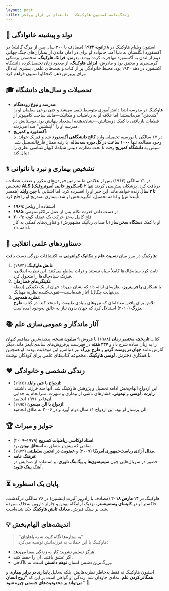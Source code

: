 ```yaml
---
layout: post
title: زندگینامه استیون هاوکینگ - نابغه‌ای بر فراز ویلچر
---
```


## 👶 تولد و پیشینه خانوادگی  
استیون ویلیام هاوکینگ در **۸ ژانویه ۱۹۴۲** (مصادف با ۳۰۰ سال پس از مرگ گالیله) در آکسفورد انگلستان به دنیا آمد. خانواده او برای در امان ماندن از بمباران‌های جنگ جهانی دوم از لندن به آکسفورد مهاجرت کرده بودند. پدرش، **فرانک هاوکینگ**، متخصص پزشکی گرمسیری و محقق بود و مادرش، **ایزابل هاوکینگ**، از معدود زنان تحصیل‌کرده دانشگاه آکسفورد در دهه ۱۹۳۰ بود. محیط خانوادگی پر از کتاب و بحث‌های علمی، بستری ایده‌آل برای پرورش ذهن کنجکاو استیون فراهم کرد.  

## 🎓 تحصیلات و سال‌های دانشگاه  
- **مدرسه و نبوغ زودهنگام**:  
  هاوکینگ در مدرسه ابتدا دانش‌آموزی متوسط تلقی می‌شد و حتی برخی معلمان او را "کندذهن" می‌دانستند! اما علاقه او به ریاضیات و مکانیک—مانند ساخت کامپیوتر از قطعات بازیافتی با کمک دوستانش—نشان‌دهنده استعداد پنهانش بود. دوستانش در مدرسه او را "اینشتین" صدا می‌زدند.  
- **آکسفورد و کمبریج**:  
  در ۱۷ سالگی با بورسیه تحصیلی وارد **کالج دانشگاهی آکسفورد** شد و فیزیک خواند. با وجود مطالعه تنها **۱۰۰۰ ساعت در کل دوره سه‌ساله**، با رتبه ممتاز فارغ‌التحصیل شد. سپس به **دانشگاه کمبریج** رفت تا تحت نظارت دنیس شیاما، کیهان‌شناسی نظری را دنبال کند.  

## ⚕️ تشخیص بیماری و نبرد با ناتوانی  
در ۲۱ سالگی (۱۹۶۳) پس از علائمی مانند زمین‌خوردن‌های مکرر و ضعف عضلات، تشخیص **ALS (اسکلروز جانبی آمیوتروفیک)** دریافت کرد. پزشکان پیش‌بینی کردند تنها **۲ تا ۳ سال** زنده خواهد ماند. این خبر او را افسرده کرد، اما آشنایی با **جین وایلد** (همسر آینده‌اش) و ادامه تحصیل، انگیزه‌بخش او شد. بیماری به‌تدریج او را فلج کرد:  
- **۱۹۶۹**: استفاده از ویلچر  
- **۱۹۸۵**: از دست دادن قدرت تکلم پس از عمل تراکئوستومی  
- **۲۰۰۹**: فلج کامل به‌جز حرکت یک عضله گونه  
او با کمک **دستگاه سخن‌ساز** (با صدای رباتیک مشهورش) و فناوری‌های کمکی به کار ادامه داد.  

## 🌌 دستاوردهای علمی انقلابی  
هاوکینگ در مرز میان **نسبیت عام** و **مکانیک کوانتومی** به اکتشافات بزرگی دست یافت:  
1. **تابش هاوکینگ** (۱۹۷۴):  
   ثابت کرد سیاه‌چاله‌ها کاملاً سیاه نیستند و ذرات ساطع می‌کنند. این نظریه انقلابی، فیزیک سیاه‌چاله‌ها را متحول کرد.  
2. **تکینگی‌های فضازمان**:  
   با همکاری **راجر پنروز**، نظریه‌ای ارائه داد که نشان می‌داد جهان از یک تکینگی (نقطه بی‌نهایت چگال) آغاز شده‌است—تقویت‌کننده نظریه مهبانگ.  
3. **نظریه همه‌چیز**:  
   تلاش برای یافتن معادله‌ای که نیروهای بنیادی طبیعت را متحد کند. در کتاب **طرح بزرگ** (۲۰۱۰) استدلال کرد که جهان بدون نیاز به خالق به‌وجود آمده‌است.  

## 📚 آثار ماندگار و عمومی‌سازی علم  
کتاب **تاریخچه مختصر زمان** (۱۹۸۸) با فروش **۹ میلیون نسخه**، پیچیده‌ترین مفاهیم کیهان را به زبان ساده شرح داد و **۲۳۷ هفته** در فهرست پرفروش‌های ساندی‌تایمز ماند. دیگر آثارش مانند **جهان در پوست گردو** و **طرح بزرگ** نیز دنباله‌رو این موفقیت بودند. او همچنین با همکاری دخترش، **لوسی هاوکینگ**، مجموعه کتاب‌های علمی برای کودکان نوشت.  

## ❤️ زندگی شخصی و خانوادگی  
- **ازدواج با جین وایلد** (۱۹۶۵):  
  این ازدواج الهام‌بخش ادامه تحصیل و پژوهش هاوکینگ شد. آنها سه فرزند داشتند: **رابرت**، **لوسی** و **تیموتی**. فشارهای ناشی از بیماری و شهرت، سرانجام به جدایی آن‌ها در ۱۹۹۱ انجامید.  
- **ازدواج با الن میسون** (۱۹۹۵):  
  الن پرستار او بود. این ازدواج ۱۱ سال دوام آورد و در ۲۰۰۶ به طلاق انجامید.  

## 🏆 جوایز و میراث  
- **استاد لوکاسی ریاضیات کمبریج** (۱۹۷۹–۲۰۰۹):  
  مقامی که پیش‌تر متعلق به **اسحاق نیوتن** بود.  
- **مدال آزادی ریاست‌جمهوری آمریکا** (۲۰۰۹) و **عضویت در انجمن سلطنتی** (۱۹۷۴).  
- **فرهنگ عامه**:  
  حضور در سریال‌هایی چون **سیمپسون‌ها** و **بیگ‌بنگ تئوری**، و استفاده از صدایش در آهنگ **پینک فلوید**.  

## ⏳ پایان یک اسطوره  
هاوکینگ در **۱۴ مارس ۲۰۱۸** (مصادف با زادروز آلبرت اینشتین) در ۷۶ سالگی درگذشت. خاکستر او در **کلیسای وستمینستر**، نزدیک آرامگاه نیوتن و چارلز داروین به‌خاک سپرده شد. بر سنگ قبرش، **معادله تابش هاوکینگ** حک شده‌است.

## 💡 اندیشه‌های الهام‌بخش  
> **"به ستاره‌ها نگاه کنید، نه به پاهایتان"**  
هاوکینگ با این جملات به فرزندانش توصیه می‌کرد:  
- هرگز تسلیم نشوید: کار به زندگی معنا می‌دهد.  
- اگر عشق یافتید، آن را حفظ کنید.  
- بزرگ‌ترین دشمن انسان **توهم دانستن** است، نه ناآگاهی.  

استیون هاوکینگ نه فقط به‌خاطر نظریه‌هایش، بلکه به‌دلیل **پایداری در برابر بیماری** و **همگانی‌کردن علم**، نمادی جاودان شد. زندگی او گواهی است بر این که **"روح انسان می‌تواند بر محدودیت‌های جسمی چیره شود"** 🌠.

